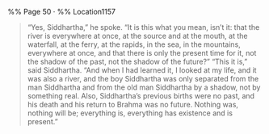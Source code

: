 %% Page 50 · %% Location1157 
> “Yes, Siddhartha,” he spoke. “It is this what you mean, isn’t it: that the river is everywhere at once, at the source and at the mouth, at the waterfall, at the ferry, at the rapids, in the sea, in the mountains, everywhere at once, and that there is only the present time for it, not the shadow of the past, not the shadow of the future?” “This it is,” said Siddhartha. “And when I had learned it, I looked at my life, and it was also a river, and the boy Siddhartha was only separated from the man Siddhartha and from the old man Siddhartha by a shadow, not by something real. Also, Siddhartha’s previous births were no past, and his death and his return to Brahma was no future. Nothing was, nothing will be; everything is, everything has existence and is present.” 